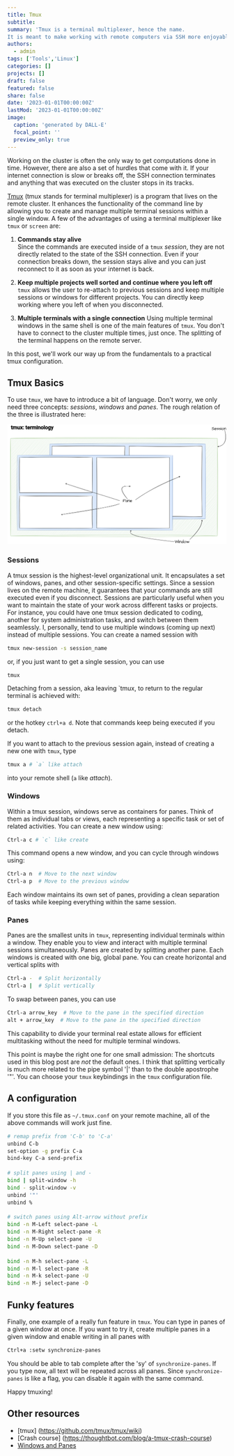 ```yaml
---
title: Tmux
subtitle: 
summary: 'Tmux is a terminal multiplexer, hence the name.
It is meant to make working with remote computers via SSH more enjoyable. And it really delivers!'
authors:
  - admin
tags: ['Tools','Linux']
categories: []
projects: []
draft: false 
featured: false
share: false
date: '2023-01-01T00:00:00Z'
lastMod: '2023-01-01T00:00:00Z'
image:
  caption: 'generated by DALL-E'
  focal_point: ''
  preview_only: true
---  
```

Working on the cluster is often the only way to get computations done in time.
However, there are also a set of hurdles that come with it.
If your internet connection is slow or breaks off, the SSH connection terminates and anything that was executed on the cluster stops in its tracks.

[Tmux](https://github.com/tmux/tmux) (tmux stands for terminal multiplexer) is a program that lives on the remote cluster.
It enhances the functionality of the command line by allowing you to create and manage multiple terminal sessions within a single window. 
A few of the advantages of using a terminal multiplexer like `tmux` or `screen` are:
1. **Commands stay alive**  
Since the commands are executed inside of a `tmux` *session*, they are not directly related to the state of the SSH connection.
Even if your connection breaks down, the session stays alive and you can just reconnect to it as soon as your internet is back.

2. **Keep multiple projects well sorted and continue where you left off**  
`tmux` allows the user to re-attach to previous sessions and keep multiple sessions or windows for different projects.
You can directly keep working where you left of when you disconnected.

3. **Multiple terminals with a single connection**
Using multiple terminal windows in the same shell is one of the main features of `tmux`.
You don't have to connect to the cluster multiple times, just once. The splitting of the terminal happens on the remote server.

In this post, we'll work our way up from the fundamentals to a practical tmux configuration.

## Tmux Basics
To use `tmux`, we have to introduce a bit of language.
Don't worry, we only need three concepts: *sessions*, *windows* and *panes*.
The rough relation of the three is illustrated here:

![Terminology in tmux](tmux_windows-panes.png)

### Sessions
A tmux session is the highest-level organizational unit. 
It encapsulates a set of windows, panes, and other session-specific settings. 
Since a session lives on the remote machine, it guarantees that your commands are still executed even if you disconnect.
Sessions are particularly useful when you want to maintain the state of your work across different tasks or projects. 
For instance, you could have one tmux session dedicated to coding, another for system administration tasks, and switch between them seamlessly. 
I, personally, tend to use multiple windows (coming up next) instead of multiple sessions.
You can create a named session with 
```bash
tmux new-session -s session_name
```
or, if you just want to get a single session, you can use
```bash
tmux
```

Detaching from a session, aka leaving `tmux,  to return to the regular terminal is achieved with:
```bash
tmux detach
```
or the hotkey `ctrl+a d`.
Note that commands keep being executed if you detach.

If you want to attach to the previous session again, instead of creating a new one with `tmux`, type

```bash
tmux a # `a` like attach
```
into your remote shell (`a` like *attach*).


### Windows

Within a tmux session, windows serve as containers for panes. 
Think of them as individual tabs or views, each representing a specific task or set of related activities. 
You can create a new window using:
```bash
Ctrl-a c # `c` like create
```

This command opens a new window, and you can cycle through windows using:
```bash
Ctrl-a n  # Move to the next window
Ctrl-a p  # Move to the previous window
```

Each window maintains its own set of panes, providing a clean separation of tasks while keeping everything within the same session.

### Panes
Panes are the smallest units in `tmux`, representing individual terminals within a window. 
They enable you to view and interact with multiple terminal sessions simultaneously. 
Panes are created by splitting another pane.
Each windows is created with one big, global pane.
You can create horizontal and vertical splits with
```bash
Ctrl-a -  # Split horizontally
Ctrl-a |  # Split vertically
```

To swap between panes, you can use

```bash
Ctrl-a arrow_key  # Move to the pane in the specified direction
alt + arrow_key  # Move to the pane in the specified direction
```

This capability to divide your terminal real estate allows for efficient multitasking without the need for multiple terminal windows.

This point is maybe the right one for one small admission: 
The shortcuts used in this blog post are *not* the default ones.
I think that splitting vertically is much more related to the pipe symbol '|' than to the double apostrophe '"'.
You can choose your `tmux` keybindings in the `tmux` configuration file.

## A configuration
If you store this file as `~/.tmux.conf` on your remote machine, all of the above commands will work just fine.

```bash {linenos=true}
# remap prefix from 'C-b' to 'C-a'
unbind C-b
set-option -g prefix C-a
bind-key C-a send-prefix

# split panes using | and -
bind | split-window -h
bind - split-window -v
unbind '"'
unbind %

# switch panes using Alt-arrow without prefix
bind -n M-Left select-pane -L
bind -n M-Right select-pane -R
bind -n M-Up select-pane -U
bind -n M-Down select-pane -D

bind -n M-h select-pane -L
bind -n M-l select-pane -R
bind -n M-k select-pane -U
bind -n M-j select-pane -D
```

## Funky features
Finally, one example of a really fun feature in `tmux`. 
You can type in panes of a given window at once.
If you  want to try it, create multiple panes in a given window and enable writing in all panes with
```bash
Ctrl+a :setw synchronize-panes
```
You should be able to tab complete after the 'sy' of `synchronize-panes`.
If you type now, all text will be repeated across all panes.
Since `synchronize-panes` is like a flag, you can disable it again with the same command.

Happy tmuxing!

## Other resources
- [tmux] (https://github.com/tmux/tmux/wiki)
- [Crash course] (https://thoughtbot.com/blog/a-tmux-crash-course)
- [Windows and Panes](https://arcolinux.com/everthing-you-need-to-know-about-tmux-panes/#:~:text=A%20Window%20holds%20one%20or,can%20have%20several%20panes%20open.)
